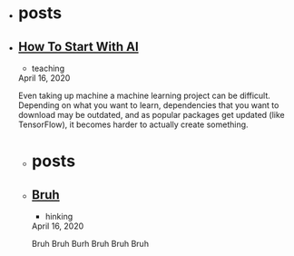 <ul class="posts">
    <li>
      <h1 id="posts-label">posts</h1>
    </li><li><a class="post-link" href="/teaching/AI">
          <h2 class="post-title">How To Start With AI</h2>
        </a>
        <div class="post-meta">
          <ul class="post-categories"><li>teaching</li></ul>
          <div class="post-date">
            <i class="icon-calendar"></i>
            April 16, 2020</div>
        </div>
        <div class="post"><p>Even taking up machine a machine learning project can be difficult. Depending on what you want to learn, dependencies that you want to download may be outdated, and as popular packages get updated (like TensorFlow), it becomes harder to actually create something.</p>
            
<ul class="posts">
    <li>
      <h1 id="posts-label">posts</h1>
    </li><li><a class="post-link" href="/math/">
          <h2 class="post-title">Bruh</h2>
        </a>
        <div class="post-meta">
          <ul class="post-categories"><li>hinking</li></ul>
          <div class="post-date">
            <i class="icon-calendar"></i>
            April 16, 2020</div>
        </div>
        <div class="post"><p>Bruh Bruh Burh Bruh Bruh Bruh</p>
            


